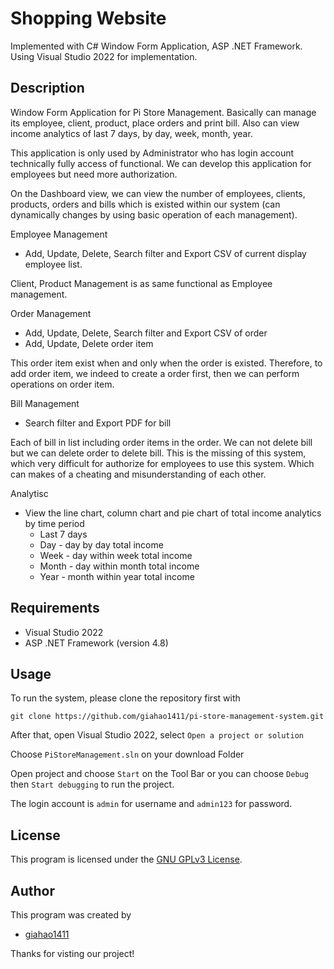 # Shopping Website

Implemented with C# Window Form Application, ASP .NET Framework. Using Visual Studio 2022 for implementation.

## Description

Window Form Application for Pi Store Management. Basically can manage its employee, client, product, place orders and print bill. Also can view income analytics of last 7 days, by day, week, month, year.

This application is only used by Administrator who has login account technically fully access of functional. We can develop this application for employees but need more authorization. 

On the Dashboard view, we can view the number of employees, clients, products, orders and bills which is existed within our system (can dynamically changes by using basic operation of each management).

Employee Management

* Add, Update, Delete, Search filter and Export CSV of current display employee list.

Client, Product Management is as same functional as Employee management.

Order Management

* Add, Update, Delete, Search filter and Export CSV of order
* Add, Update, Delete order item

This order item exist when and only when the order is existed. Therefore, to add order item, we indeed to create a order first, then we can perform operations on order item.

Bill Management

* Search filter and Export PDF for bill

Each of bill in list including order items in the order. We can not delete bill but we can delete order to delete bill. This is the missing of this system, which very difficult for authorize for employees to use this system.
Which can makes of a cheating and misunderstanding of each other.

Analytisc

* View the line chart, column chart and pie chart of total income analytics by time period
  * Last 7 days
  * Day - day by day total income
  * Week - day within week total income 
  * Month - day within month total income
  * Year - month within year total income

## Requirements

* Visual Studio 2022
* ASP .NET Framework (version 4.8)

## Usage

To run the system, please clone the repository first with

` git clone https://github.com/giahao1411/pi-store-management-system.git `

After that, open Visual Studio 2022, select ` Open a project or solution `

Choose ` PiStoreManagement.sln ` on your download Folder

Open project and choose ` Start ` on the Tool Bar or you can choose ` Debug ` then ` Start debugging ` to run the project.

The login account is ` admin ` for username and ` admin123 ` for password. 

## License

This program is licensed under the [GNU GPLv3 License](./LICENSE.md).

## Author

This program was created by 

* [giahao1411](https://github.com/giahao1411)


Thanks for visting our project!
